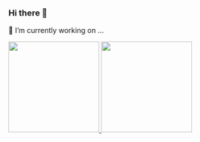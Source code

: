 ### Hi there 👋
🔭 I’m currently working on ...

<div>
  <a href="https://github.com/gabrielgreghi">
  <img height="180em" src="https://github-readme-stats.vercel.app/api?username=gabrielgreghi&show_icons=true&theme=dark&include_all_commits=true&count_private=true"/>
  <img height="180em" src="https://github-readme-stats.vercel.app/api/top-langs/?username=gabrielgreghi&layout=compact&langs_count=7&theme=dark"/>
</div>
  
<!--
**gabrielgreghi/gabrielgreghi** is a ✨ _special_ ✨ repository because its `README.md` (this file) appears on your GitHub profile.

Here are some ideas to get you started:

- 🔭 I’m currently working on ...
- 🌱 I’m currently learning ...
- 👯 I’m looking to collaborate on ...
- 🤔 I’m looking for help with ...
- 💬 Ask me about ...
- 📫 How to reach me: ...
- 😄 Pronouns: ...
- ⚡ Fun fact: ...
-->
